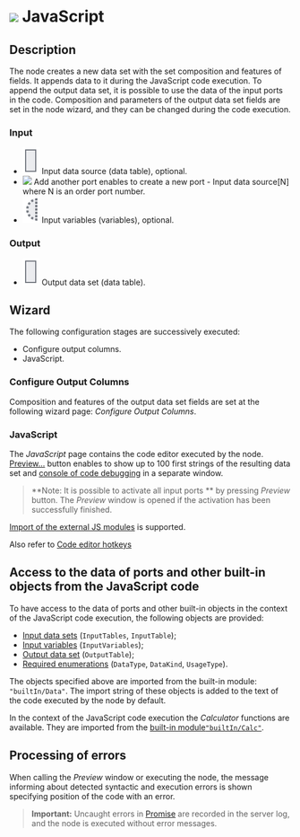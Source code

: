 # ![](../../../images/icons/components/javascript_default.svg) JavaScript

## Description

The node creates a new data set with the set composition and features of fields. It appends data to it during the JavaScript code execution. To append the output data set, it is possible to use the data of the input ports in the code.
Composition and parameters of the output data set fields are set in the node wizard, and they can be changed during the code execution.

### Input

* ![](../../../images/icons/app/node/ports/outputs/table_inactive.svg) Input data source (data table), optional.
* ![](../../../images/icons/app/node/ports/add/add_inactive_default.svg) Add another port enables to create a new port - Input data source[N] where N is an order port number.
* ![](../../../images/icons/app/node/ports/inputs-optional/variable_inactive.svg) Input variables (variables), optional.

### Output

* ![](../../../images/icons/app/node/ports/outputs/table_inactive.svg) Output data set (data table).

## Wizard

The following configuration stages are successively executed:

* Configure output columns.
* JavaScript.

### Configure Output Columns

Composition and features of the output data set fields are set at the following wizard page: *Configure Output Columns*.

### JavaScript

The *JavaScript* page contains the code editor executed by the node. [Preview…](../../../visualization/preview/preview.md) button enables to show up to 100 first strings of the resulting data set and [console of code debugging](./console.md) in a separate window.

> **Note: It is possible to activate all input ports ** by pressing *Preview* button. The *Preview* window is opened if the activation has been successfully finished.

[Import of the external JS modules](./external-modules.md) is supported.

Also refer to [Code editor hotkeys](./hotkeys.md)

## Access to the data of ports and other built-in objects from the JavaScript code

To have access to the data of ports and other built-in objects in the context of the JavaScript code execution, the following objects are provided:

* [Input data sets](./input-tables.md) (`InputTables`, `InputTable`);
* [Input variables](./input-variables.md) (`InputVariables`);
* [Output data set](./output-table.md) (`OutputTable`);
* [Required enumerations](./enum.md) (`DataType`, `DataKind`, `UsageType`).

The objects specified above are imported from the built-in module: `"builtIn/Data"`. The import string of these objects is added to the text of the code executed by the node by default.

In the context of the JavaScript code execution the *Calculator* functions are available. They are imported from the [built-in module`"builtIn/Calc"`](./calc-functions.md).

## Processing of errors

When calling the *Preview* window or executing the node, the message informing about detected syntactic and execution errors is shown specifying position of the code with an error.

> **Important:** Uncaught errors in [Promise](https://developer.mozilla.org/ru/docs/Web/JavaScript/Reference/Global_Objects/Promise) are recorded in the server log, and the node is executed without error messages.
